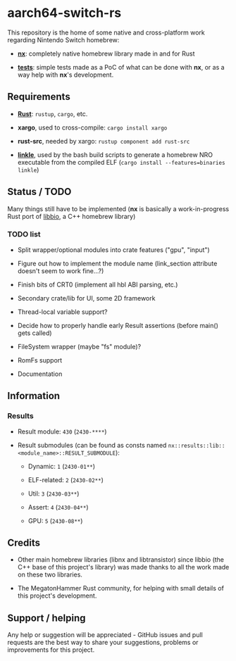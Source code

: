 
# aarch64-switch-rs

This repository is the home of some native and cross-platform work regarding Nintendo Switch homebrew:

- **[nx](nx)**: completely native homebrew library made in and for Rust

- **[tests](tests)**: simple tests made as a PoC of what can be done with **nx**, or as a way help with **nx**'s development.

## Requirements

- **[Rust](https://rustup.rs)**: `rustup`, `cargo`, etc.

- **xargo**, used to cross-compile: `cargo install xargo`

- **rust-src**, needed by xargo: `rustup component add rust-src`

- **[linkle](https://github.com/MegatonHammer/linkle)**, used by the bash build scripts to generate a homebrew NRO executable from the compiled ELF (`cargo install --features=binaries linkle`)

## Status / TODO

Many things still have to be implemented (**nx** is basically a work-in-progress Rust port of [libbio](https://github.com/biosphere-switch/libbio), a C++ homebrew library)

### TODO list

- Split wrapper/optional modules into crate features ("gpu", "input")

- Figure out how to implement the module name (link_section attribute doesn't seem to work fine...?)

- Finish bits of CRT0 (implement all hbl ABI parsing, etc.)

- Secondary crate/lib for UI, some 2D framework

- Thread-local variable support?

- Decide how to properly handle early Result assertions (before main() gets called)

- FileSystem wrapper (maybe "fs" module)?

- RomFs support

- Documentation

## Information

### Results

- Result module: `430` (`2430-****`)

- Result submodules (can be found as consts named `nx::results::lib::<module_name>::RESULT_SUBMODULE`):

  - Dynamic: `1` (`2430-01**`)

  - ELF-related: `2` (`2430-02**`)

  - Util: `3` (`2430-03**`)

  - Assert: `4` (`2430-04**`)

  - GPU: `5` (`2430-08**`)

## Credits

- Other main homebrew libraries (libnx and libtransistor) since libbio (the C++ base of this project's library) was made thanks to all the work made on these two libraries.

- The MegatonHammer Rust community, for helping with small details of this project's development.

## Support / helping

Any help or suggestion will be appreciated - GitHub issues and pull requests are the best way to share your suggestions, problems or improvements for this project.